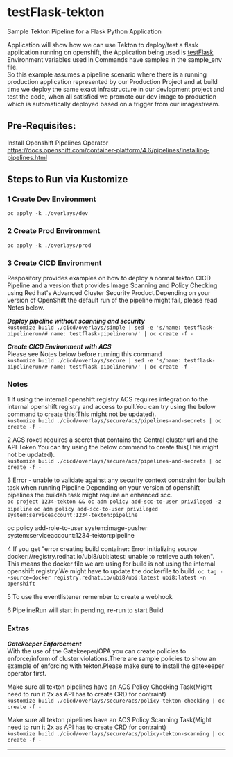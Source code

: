 # testFlask-tekton

Sample Tekton Pipeline for a Flask Python Application

Application will show how we can use Tekton to deploy/test a flask application running on openshift, the Application being used is [testFlask](https://github.com/MoOyeg/testFlask.git)  
Environment variables used in Commands have samples in the sample_env file.  
So this example assumes a pipeline scenario where there is a running production application represented by our Production Project and at build time we deploy the same exact infrastructure in our devlopment project and test the code, when all satisfied we promote our dev image to production which is automatically deployed based on a trigger from our imagestream.

## Pre-Requisites:

Install Openshift Pipelines Operator  
https://docs.openshift.com/container-platform/4.6/pipelines/installing-pipelines.html

## Steps to Run via Kustomize

### 1 Create Dev Environment

`oc apply -k ./overlays/dev`

### 2 Create Prod Environment

`oc apply -k ./overlays/prod`

### 3 Create CICD Environment

Respository provides examples on how to deploy a normal tekton CICD Pipeline and a version that provides Image Scanning and Policy Checking using Red hat's Advanced Cluster Security Product.Depending on your version of OpenShift the default run of the pipeline might fail, please read Notes below.

**_Deploy pipeline without scanning and security_**  
`kustomize build ./cicd/overlays/simple | sed -e 's/name: testflask-pipelinerun/# name: testflask-pipelinerun/' | oc create -f -`

**_Create CICD Environment with ACS_**  
Please see Notes below before running this command  
`kustomize build ./cicd/overlays/secure | sed -e 's/name: testflask-pipelinerun/# name: testflask-pipelinerun/' | oc create -f -`

### Notes

1 If using the internal openshift registry ACS requires integration to the internal openshift registry and access to pull.You can try using the below command to create this(This might not be updated).  
 `kustomize build ./cicd/overlays/secure/acs/pipelines-and-secrets | oc create -f -`

2 ACS roxctl requires a secret that contains the Central cluster url and the API Token.You can try using the below command to create this(This might not be updated).  
`kustomize build ./cicd/overlays/secure/acs/pipelines-and-secrets | oc create -f -`

3 Error - unable to validate against any security context constraint for builah task when running Pipeline
Depending on your version of openshift pipelines the buildah task might require an enhanced scc.  
```oc project 1234-tekton && oc adm policy add-scc-to-user privileged -z pipeline```
```oc adm policy add-scc-to-user privileged system:serviceaccount:1234-tekton:pipeline```

 oc policy add-role-to-user system:image-pusher system:serviceaccount:1234-tekton:pipeline

4 If you get "error creating build container: Error initializing source docker://registry.redhat.io/ubi8/ubi:latest: unable to retrieve auth token". This means the docker file we are using for build is not using the internal openshift registry.We might have to update the dockerfile to build.
```oc tag --source=docker registry.redhat.io/ubi8/ubi:latest ubi8:latest -n openshift```

5 To use the eventlistener remember to create a webhook  

6 PipelineRun will start in pending, re-run to start Build  

### Extras

***Gatekeeper Enforcement***  
With the use of the Gatekeeper/OPA you can create policies to enforce/inform of cluster violations.There are sample policies to show an example of enforcing with tekton.Please make sure to install the gatekeeper operator first.

Make sure all tekton pipelines have an ACS Policy Checking Task(Might need to run it 2x as API has to create CRD for contraint)  
`kustomize build ./cicd/overlays/secure/acs/policy-tekton-checking | oc create -f -`

Make sure all tekton pipelines have an ACS Policy Scanning Task(Might need to run it 2x as API has to create CRD for contraint)  
`kustomize build ./cicd/overlays/secure/acs/policy-tekton-scanning | oc create -f -`

---

<!---
### Steps to Run via oc/kubectl commands  

1 **Source Sample Environment**  
```eval "$(curl https://raw.githubusercontent.com/MoOyeg/testFlask/master/sample_env)"```  

2 **Create a new project for Tekton Pipeline**  
```oc new-project $TEKTON_NAMESPACE```  

3 **Create prod and test projects for your pipeline**  

- Create Projects  
  ```oc new-project $NAMESPACE_DEV```  
  ```oc new-project $NAMESPACE_PROD```  
  
  - Give Permissions to Tekton Pipeline User on Test and Prod Namespaces so we can build in those namespaces  
  ```oc adm policy add-cluster-role-to-user admin system:serviceaccount:$TEKTON_NAMESPACE:pipeline -n $NAMESPACE_DEV```  
  ```oc adm policy add-cluster-role-to-user admin system:serviceaccount:$TEKTON_NAMESPACE:pipeline -n $NAMESPACE_PROD```  
  ```oc adm policy add-cluster-role-to-user admin system:serviceaccount:$TEKTON_NAMESPACE:pipeline -n $TEKTON_NAMESPACE```  

  - Create our Infrastructure Secret in our Development and Production  
  ```oc create secret generic ${SECRET_NAME} --from-literal=MYSQL_USER=$MYSQL_USER --from-literal=MYSQL_PASSWORD=$MYSQL_PASSWORD -n $NAMESPACE_DEV```  
  ```oc create secret generic ${SECRET_NAME} --from-literal=MYSQL_USER=$MYSQL_USER --from-literal=MYSQL_PASSWORD=$MYSQL_PASSWORD -n $NAMESPACE_PROD```  
  
  - Create our Database in Production  
  ```oc new-app $MYSQL_HOST --env=MYSQL_DATABASE=$MYSQL_DATABASE -l db=${MYSQL_HOST} -l app=${APP_NAME} --as-deployment-config=true -n ${NAMESPACE_PROD}```  
  
  - Set our Secret on the Production Database  
  ```oc set env dc/$MYSQL_HOST --from=secret/${SECRET_NAME} -n $NAMESPACE_PROD```  

  - Create our Production Application  
  ```oc new-app ${CODE_URL} --name=$APP_NAME -l app=${APP_NAME} --strategy=source --env=APP_CONFIG=${APP_CONFIG} --env=APP_MODULE=${APP_MODULE} --env=MYSQL_HOST=$MYSQL_HOST --env=MYSQL_DATABASE=$MYSQL_DATABASE --as-deployment-config=true -n $NAMESPACE_PROD```  
  
  - Set our Secret on the Production Application  
  ```oc set env dc/$APP_NAME --from=secret/${SECRET_NAME} -n $NAMESPACE_PROD```  

  - Expose our Production Application to the External World  
  ```oc expose svc/$APP_NAME -n $NAMESPACE_PROD```
  
  - Label our Projects for the Development Console  

  ``` console
     oc label dc/$APP_NAME app.kubernetes.io/part-of=$APP_NAME -n $NAMESPACE_PROD
     oc label dc/$MYSQL_HOST app.kubernetes.io/part-of=$APP_NAME -n $NAMESPACE_PROD
     oc annotate dc/$APP_NAME app.openshift.io/connects-to=$MYSQL_HOST -n $NAMESPACE_PROD
  ```

4 **Create Pipeline Components**  

- Create PVC for Tekton Workspace  
    ```curl https://raw.githubusercontent.com/MoOyeg/testFlask-tekton/master/cli-create/pipeline-pvc.yaml | envsubst | oc create -f -```  

  - Create custom task  
    ```curl https://raw.githubusercontent.com/MoOyeg/testFlask-tekton/master/cli-create/task-python-unittest.yaml | envsubst '$TEKTON_NAMESPACE' | oc create -f -```  

  - Create Resources  
    ```curl https://raw.githubusercontent.com/MoOyeg/testFlask-tekton/master/cli-create/pipelineresource-git.yaml | envsubst | oc create -f -```  

  - Create Pipeline  
    ```curl https://raw.githubusercontent.com/MoOyeg/testFlask-tekton/master/cli-create/pipeline-testflask.yaml | envsubst | oc create -f -```  

5 **Start Pipeline Execution by Creating PipelineRun**  

- Create PipelineRun  
   ```curl https://raw.githubusercontent.com/MoOyeg/testFlask-tekton/master/cli-create/pipelinerun-testflask.yaml | envsubst | oc create -f -```
